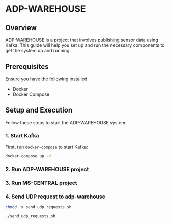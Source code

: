 # ADP-WAREHOUSE

## Overview

ADP-WAREHOUSE is a project that involves publishing sensor data using Kafka. This guide will help you set up and run the necessary components to get the system up and running.

## Prerequisites

Ensure you have the following installed:
- Docker
- Docker Compose

## Setup and Execution

Follow these steps to start the ADP-WAREHOUSE system:

### 1. Start Kafka

First, run `docker-compose` to start Kafka:

```bash
docker-compose up -d
```

### 2. Run ADP-WAREHOUSE project
### 3. Run MS-CENTRAL project
### 4. Send UDP request to adp-warehouse

```bash
chmod +x send_udp_requests.sh

./send_udp_requests.sh
```



